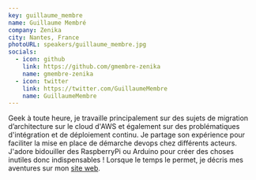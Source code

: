 ```yaml
---
key: guillaume_membre
name: Guillaume Membré
company: Zenika
city: Nantes, France
photoURL: speakers/guillaume_membre.jpg
socials:
  - icon: github
    link: https://github.com/gmembre-zenika
    name: gmembre-zenika
  - icon: twitter
    link: https://twitter.com/GuillaumeMembre
    name: GuillaumeMembre
---
```


Geek à toute heure, je travaille principalement sur des sujets de migration d’architecture sur le cloud d'AWS et également sur des problématiques d'intégration et de déploiement continu. Je partage son expérience pour faciliter la mise en place de démarche devops chez différents acteurs. J'adore bidouiller des RaspberryPi ou Arduino pour créer des choses inutiles donc indispensables ! Lorsque le temps le permet, je décris mes aventures sur mon [site web](https://www.mydiy.dev/).
